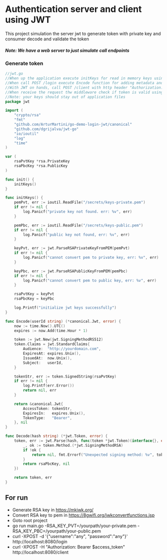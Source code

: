 # Authentication server and client using JWT

This project simulation the server jwt to generate token with private key and consumer decode and validate the token

##### Note: We have a web server to just simulate call endpoints

### Generate token
```go
//jwt.go
//When up the application execute initKeys for read in memory keys using to encode and decode JWT
//When call POST /login execute Encode function for adding metadata and generate JWT 
//With JWT on hands, call POST /client with http header "Authorization: Bearer $Access_Token
//When receive the request thw middleware check if token is valid using decode function
//Note: your keys should stay out of application files
package jwt

import (
	"crypto/rsa"
	"fmt"
	"github.com/ArturMartini/go-demo-login-jwt/canonical"
	"github.com/dgrijalva/jwt-go"
	"io/ioutil"
	"log"
	"time"
)

var (
	rsaPvtKey *rsa.PrivateKey
	rsaPbcKey *rsa.PublicKey
)

func init() {
	initKeys()
}

func initKeys() {
	pemPvt, err := ioutil.ReadFile("/secrets/keys-private.pem")
	if err != nil {
		log.Panicf("private key not found. err: %v", err)
	}

	pemPbc, err := ioutil.ReadFile("/secrets/keys-public.pem")
	if err != nil {
		log.Panicf("public key not found, err: %v", err)
	}

	keyPvt, err := jwt.ParseRSAPrivateKeyFromPEM(pemPvt)
	if err != nil {
		log.Panicf("cannot convert pem to private key, err: %v", err)
	}

	keyPbc, err := jwt.ParseRSAPublicKeyFromPEM(pemPbc)
	if err != nil {
		log.Panicf("cannot convert pem to public key, err: %v", err)
	}

	rsaPvtKey = keyPvt
	rsaPbcKey = keyPbc

	log.Printf("initialize jwt keys successfully")
}

func Encode(userId string) (*canonical.Jwt, error) {
	now := time.Now().UTC()
	expires := now.Add(time.Hour * 1)

	token := jwt.New(jwt.SigningMethodRS512)
	token.Claims = jwt.StandardClaims{
		Audience:  "http://yourdomain.com",
		ExpiresAt: expires.Unix(),
		IssuedAt:  now.Unix(),
		Subject:   userId,
	}

	tokenStr, err := token.SignedString(rsaPvtKey)
	if err != nil {
		log.Printf(err.Error())
		return nil, err
	}

	return &canonical.Jwt{
		AccessToken: tokenStr,
		ExpiresIn:   expires.Unix(),
		TokenType:   "Bearer",
	}, nil
}

func Decode(hash string) (*jwt.Token, error) {
	token, err := jwt.Parse(hash, func(token *jwt.Token)(interface{}, error) {
		_, ok := token.Method.(*jwt.SigningMethodRSA)
		if !ok {
			return nil, fmt.Errorf("Unexpected signing method: %v", token.Header["alg"])
		}
		return rsaPbcKey, nil
	})

	return token, err
}
```

## For run 
*   Generate RSA key in https://mkjwk.org/
*   Convert RSA key to pem in https://8gwifi.org/jwkconvertfunctions.jsp
*   Goto root project
*   go run main.go -RSA_KEY_PVT=/yourpath/your-private.pem -RSA_KEY_PBC=/yourpath/your-public.pem
*   curl -XPOST -d '{"username":"any", "password":"any"}' http://localhost:8080/login
*   curl -XPOST -H "Authorization: Bearer $access_token" http://localhost:8080/client

